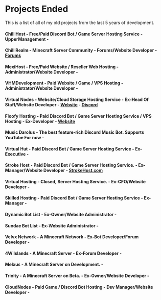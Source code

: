 # Projects Ended
This is a list of all of my old projects from the last 5 years of development.


#### Chill Host - Free/Paid Discord Bot / Game Server Hosting Service - UpperManagement -
#### Chill Realm - Minecraft Server Community - Forums/Website Developer - [Forums](https://chillrealm.ml/)
#### MexiHost - Free/Paid Website / Reseller Web Hosting - Administrator/Website Developer -
#### VHMDevelopment - Paid Website / Game / VPS Hosting - Administrator/Website Developer - 
#### Virtual Nodes - Website/Cloud Storage Hosting Service - Ex-Head Of Staff/Website Developer - [Website](https://virtualnodes.ml) - [Discord](https://discord.virtualnodes.ml)
#### Floofy Hosting - Paid Discord Bot / Game Server Hosting Service / VPS Hosting - Ex-Developer - [Website](https://floofyhosting.com)
#### Music Darolus - The best feature-rich Discord Music Bot. Supports YouTube For now -
#### Virtual Hut - Paid Discord Bot / Game Server Hosting Service - Ex-Executive -
#### Stroke Host - Paid Discord Bot / Game Server Hosting Service. - Ex-Manager/Website Developer - [StrokeHost.com](https://strokehost.com)
#### Virtual Hosting - Closed, Server Hosting Service. - Ex-CFO/Website Developer -
#### Skilled Hosting - Paid Discord Bot / Game Server Hosting Service - Ex-Manager -
#### Dynamic Bot List - Ex-Owner/Website Administrator -
#### Sundae Bot List - Ex-Website Administrator -
#### Velvx Network - A Minecraft Network - Ex-Bot Developer/Forum Developer -
#### 4W Islands - A Minecraft Server - Ex-Forum Developer - 
#### Melxus - A Minecraft Server on Development. -
#### Trinity - A Minecraft Server on Beta. - Ex-Owner/Website Developer -
#### CloudNodes - Paid Game / Discord Bot Hosting - Dev Manager/Website Developer -
